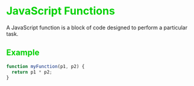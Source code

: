 # <span style="color: #00D100">JavaScript Functions</span>

A JavaScript function is a block of code designed to perform a particular task.

## <span style="color:#00D100">Example</span>
```javascript
function myFunction(p1, p2) {
  return p1 * p2;
}
```
